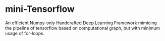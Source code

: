 # mini-Tensorflow
 An efficient Numpy-only Handcrafted Deep Learning Framework mimicing the pipeline of tensorflow based on computational graph, but with minimum usage of for-loops.
